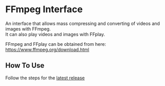 # FFmpeg Interface
An interface that allows mass compressing and converting of videos and images with FFmpeg.  
It can also play videos and images with FFplay.

FFmpeg and FFplay can be obtained from here: https://www.ffmpeg.org/download.html

## How To Use
Follow the steps for the [latest release](https://github.com/psychopattt/FFmpeg-Interface/releases/tag/1.0)
